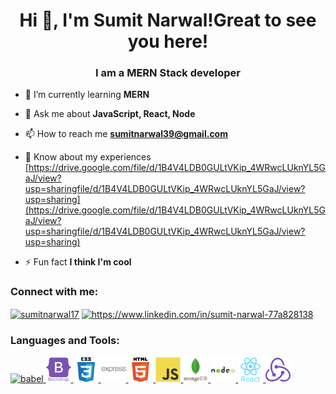 <h1 align="center">Hi 👋, I'm Sumit Narwal!Great to see you here!</h1>
<h3 align="center">I am a MERN Stack developer</h3>

- 🌱 I’m currently learning **MERN**

- 💬 Ask me about **JavaScript, React, Node**

- 📫 How to reach me **sumitnarwal39@gmail.com**

- 📄 Know about my experiences [https://drive.google.com/file/d/1B4V4LDB0GULtVKip_4WRwcLUknYL5GaJ/view?usp=sharingfile/d/1B4V4LDB0GULtVKip_4WRwcLUknYL5GaJ/view?usp=sharing](https://drive.google.com/file/d/1B4V4LDB0GULtVKip_4WRwcLUknYL5GaJ/view?usp=sharingfile/d/1B4V4LDB0GULtVKip_4WRwcLUknYL5GaJ/view?usp=sharing)

- ⚡ Fun fact **I think I'm cool**

<h3 align="left">Connect with me:</h3>
<p align="left">
<a href="https://twitter.com/sumitnarwal17" target="blank"><img align="center" src="https://raw.githubusercontent.com/rahuldkjain/github-profile-readme-generator/master/src/images/icons/Social/twitter.svg" alt="sumitnarwal17" height="30" width="40" /></a>
<a href="https://linkedin.com/in/https://www.linkedin.com/in/sumit-narwal-77a828138" target="blank"><img align="center" src="https://raw.githubusercontent.com/rahuldkjain/github-profile-readme-generator/master/src/images/icons/Social/linked-in-alt.svg" alt="https://www.linkedin.com/in/sumit-narwal-77a828138" height="30" width="40" /></a>
</p>

<h3 align="left">Languages and Tools:</h3>
<p align="left"> <a href="https://babeljs.io/" target="_blank" rel="noreferrer"> <img src="https://www.vectorlogo.zone/logos/babeljs/babeljs-icon.svg" alt="babel" width="40" height="40"/> </a> <a href="https://getbootstrap.com" target="_blank" rel="noreferrer"> <img src="https://raw.githubusercontent.com/devicons/devicon/master/icons/bootstrap/bootstrap-plain-wordmark.svg" alt="bootstrap" width="40" height="40"/> </a> <a href="https://www.w3schools.com/css/" target="_blank" rel="noreferrer"> <img src="https://raw.githubusercontent.com/devicons/devicon/master/icons/css3/css3-original-wordmark.svg" alt="css3" width="40" height="40"/> </a> <a href="https://expressjs.com" target="_blank" rel="noreferrer"> <img src="https://raw.githubusercontent.com/devicons/devicon/master/icons/express/express-original-wordmark.svg" alt="express" width="40" height="40"/> </a> <a href="https://www.w3.org/html/" target="_blank" rel="noreferrer"> <img src="https://raw.githubusercontent.com/devicons/devicon/master/icons/html5/html5-original-wordmark.svg" alt="html5" width="40" height="40"/> </a> <a href="https://developer.mozilla.org/en-US/docs/Web/JavaScript" target="_blank" rel="noreferrer"> <img src="https://raw.githubusercontent.com/devicons/devicon/master/icons/javascript/javascript-original.svg" alt="javascript" width="40" height="40"/> </a> <a href="https://www.mongodb.com/" target="_blank" rel="noreferrer"> <img src="https://raw.githubusercontent.com/devicons/devicon/master/icons/mongodb/mongodb-original-wordmark.svg" alt="mongodb" width="40" height="40"/> </a> <a href="https://nodejs.org" target="_blank" rel="noreferrer"> <img src="https://raw.githubusercontent.com/devicons/devicon/master/icons/nodejs/nodejs-original-wordmark.svg" alt="nodejs" width="40" height="40"/> </a> <a href="https://reactjs.org/" target="_blank" rel="noreferrer"> <img src="https://raw.githubusercontent.com/devicons/devicon/master/icons/react/react-original-wordmark.svg" alt="react" width="40" height="40"/> </a> <a href="https://redux.js.org" target="_blank" rel="noreferrer"> <img src="https://raw.githubusercontent.com/devicons/devicon/master/icons/redux/redux-original.svg" alt="redux" width="40" height="40"/> </a> </p>
